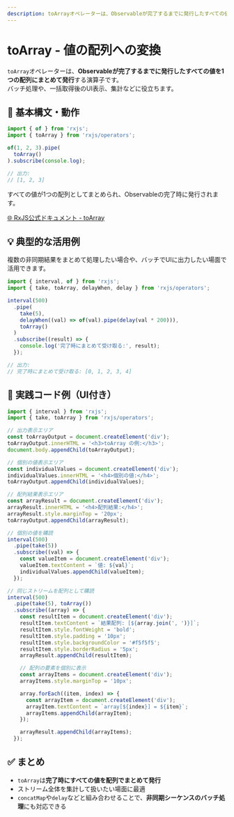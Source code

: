 ```yaml
---
description: toArrayオペレーターは、Observableが完了するまでに発行したすべての値を1つの配列としてまとめ、バッチ処理や集計表示に活用できます。
---
```


# toArray - 値の配列への変換

`toArray`オペレーターは、**Observableが完了するまでに発行したすべての値を1つの配列にまとめて発行**する演算子です。  
バッチ処理や、一括取得後のUI表示、集計などに役立ちます。


## 🔰 基本構文・動作

```ts
import { of } from 'rxjs';
import { toArray } from 'rxjs/operators';

of(1, 2, 3).pipe(
  toArray()
).subscribe(console.log);

// 出力:
// [1, 2, 3]
```

すべての値が1つの配列としてまとめられ、Observableの完了時に発行されます。

[🌐 RxJS公式ドキュメント - toArray](https://rxjs.dev/api/index/function/toArray)

## 💡 典型的な活用例

複数の非同期結果をまとめて処理したい場合や、バッチでUIに出力したい場面で活用できます。

```ts
import { interval, of } from 'rxjs';
import { take, toArray, delayWhen, delay } from 'rxjs/operators';

interval(500)
  .pipe(
    take(5),
    delayWhen((val) => of(val).pipe(delay(val * 200))),
    toArray()
  )
  .subscribe((result) => {
    console.log('完了時にまとめて受け取る:', result);
  });

// 出力:
// 完了時にまとめて受け取る: [0, 1, 2, 3, 4]
```


## 🧪 実践コード例（UI付き）

```ts
import { interval } from 'rxjs';
import { take, toArray } from 'rxjs/operators';

// 出力表示エリア
const toArrayOutput = document.createElement('div');
toArrayOutput.innerHTML = '<h3>toArray の例:</h3>';
document.body.appendChild(toArrayOutput);

// 個別の値表示エリア
const individualValues = document.createElement('div');
individualValues.innerHTML = '<h4>個別の値:</h4>';
toArrayOutput.appendChild(individualValues);

// 配列結果表示エリア
const arrayResult = document.createElement('div');
arrayResult.innerHTML = '<h4>配列結果:</h4>';
arrayResult.style.marginTop = '20px';
toArrayOutput.appendChild(arrayResult);

// 個別の値を購読
interval(500)
  .pipe(take(5))
  .subscribe((val) => {
    const valueItem = document.createElement('div');
    valueItem.textContent = `値: ${val}`;
    individualValues.appendChild(valueItem);
  });

// 同じストリームを配列として購読
interval(500)
  .pipe(take(5), toArray())
  .subscribe((array) => {
    const resultItem = document.createElement('div');
    resultItem.textContent = `結果配列: [${array.join(', ')}]`;
    resultItem.style.fontWeight = 'bold';
    resultItem.style.padding = '10px';
    resultItem.style.backgroundColor = '#f5f5f5';
    resultItem.style.borderRadius = '5px';
    arrayResult.appendChild(resultItem);

    // 配列の要素を個別に表示
    const arrayItems = document.createElement('div');
    arrayItems.style.marginTop = '10px';

    array.forEach((item, index) => {
      const arrayItem = document.createElement('div');
      arrayItem.textContent = `array[${index}] = ${item}`;
      arrayItems.appendChild(arrayItem);
    });

    arrayResult.appendChild(arrayItems);
  });
```


## ✅ まとめ

- `toArray`は**完了時にすべての値を配列でまとめて発行**
- ストリーム全体を集計して扱いたい場面に最適
- `concatMap`や`delay`などと組み合わせることで、**非同期シーケンスのバッチ処理**にも対応できる
